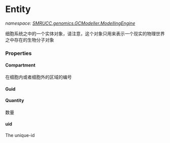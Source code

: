 ﻿# Entity
_namespace: [SMRUCC.genomics.GCModeller.ModellingEngine](./index.md)_

细胞系统之中的一个实体对象，请注意，这个对象只用来表示一个现实的物理世界之中存在的生物分子对象




### Properties

#### Compartment
在细胞内或者细胞外的区域的编号
#### Guid

#### Quantity
数量
#### uid
The unique-id
